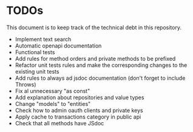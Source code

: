 # TODOs

This document is to keep track of the technical debt in this repository.

- Implement text search
- Automatic openapi documentation
- Functional tests
- Add rules for method orders and private methods to be prefixed
- Refactor unit tests rules and make the corresponding changes to the existing unit tests
- Add rules to always ad jsdoc documentation (don't forget to include Throws)
- Fix al unnecessary "as const"
- Add explanation about repositories and value types
- Change "models" to "entities"
- Check how to admin oauth clients and private keys
- Apply cache to transactions category in public api
- Check that all methods have JSdoc
